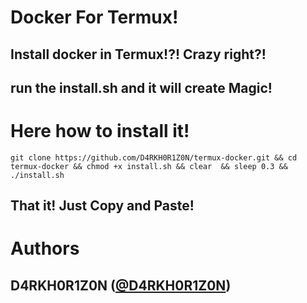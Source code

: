 # Docker For Termux!

## Install docker in Termux!?! Crazy right?!
## run the install.sh and it will create Magic!

# Here how to install it!

```
git clone https://github.com/D4RKH0R1Z0N/termux-docker.git && cd termux-docker && chmod +x install.sh && clear  && sleep 0.3 && ./install.sh
```

## That it! Just Copy and Paste!

# Authors

## D4RKH0R1Z0N ([@D4RKH0R1Z0N](https://github.com/D4RKH0R1Z0N))
